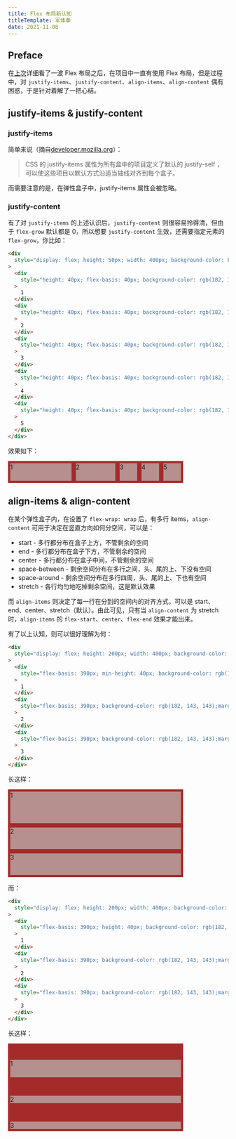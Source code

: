 ```yaml
---
title: Flex 布局新认知
titleTemplate: 军体拳
date: 2021-11-08
---
```


## Preface

在[上次](/notes/stereotyped/2021-05-begging-for-a-job-record)详细看了一波 Flex 布局之后，在项目中一直有使用 Flex 布局，但是过程中，对 `justify-items`、`justify-content`、`align-items`、`align-content` 偶有困惑，于是针对着解了一把心结。

## justify-items & justify-content

### justify-items

简单来说（摘自[developer.mozilla.org](https://developer.mozilla.org/zh-CN/docs/Web/CSS/justify-items)）：

> CSS 的 justify-items 属性为所有盒中的项目定义了默认的 justify-self ， 可以使这些项目以默认方式沿适当轴线对齐到每个盒子。

而需要注意的是，在弹性盒子中，justify-items 属性会被忽略。

### justify-content

有了对 `justify-items` 的上述认识后，`justify-content` 则很容易拎得清，但由于 `flex-grow` 默认都是 0，所以想要 `justify-content` 生效，还需要指定元素的 `flex-grow`，你比如：

```html
<div
  style="display: flex; height: 50px; width: 400px; background-color: brown; justify-content: stretch;"
>
  <div
    style="height: 40px; flex-basis: 40px; background-color: rgb(182, 143, 143);margin: 5px; flex-grow: 2;"
  >
    1
  </div>
  <div
    style="height: 40px; flex-basis: 40px; background-color: rgb(182, 143, 143);margin: 5px; flex-grow: 1;"
  >
    2
  </div>
  <div
    style="height: 40px; flex-basis: 40px; background-color: rgb(182, 143, 143);margin: 5px;"
  >
    3
  </div>
  <div
    style="height: 40px; flex-basis: 40px; background-color: rgb(182, 143, 143);margin: 5px;"
  >
    4
  </div>
  <div
    style="height: 40px; flex-basis: 40px; background-color: rgb(182, 143, 143);margin: 5px;"
  >
    5
  </div>
</div>
```

效果如下：

<div style="display: flex; height: 50px; width: 400px; background-color: brown; justify-content: stretch;">
    <div style="height: 40px; flex-basis: 40px; background-color: rgb(182, 143, 143);margin: 5px; flex-grow: 2;">1</div>
    <div style="height: 40px; flex-basis: 40px; background-color: rgb(182, 143, 143);margin: 5px; flex-grow: 1;">2</div>
    <div style="height: 40px; flex-basis: 40px; background-color: rgb(182, 143, 143);margin: 5px;">3</div>
    <div style="height: 40px; flex-basis: 40px; background-color: rgb(182, 143, 143);margin: 5px;">4</div>
    <div style="height: 40px; flex-basis: 40px; background-color: rgb(182, 143, 143);margin: 5px;">5</div>
</div>

## align-items & align-content

在某个弹性盒子内，在设置了 `flex-wrap: wrap` 后，有多行 items，`align-content` 可用于决定在竖直方向如何分空间，可以是：

- start - 多行都分布在盒子上方，不管剩余的空间
- end - 多行都分布在盒子下方，不管剩余的空间
- center - 多行都分布在盒子中间，不管剩余的空间
- space-between - 剩余空间分布在多行之间，头、尾的上、下没有空间
- space-around - 剩余空间分布在多行四周，头、尾的上、下也有空间
- stretch - 各行均匀地吃掉剩余空间，这是默认效果

而 `align-items` 则决定了每一行在分到的空间内的对齐方式，可以是 start、end、center、stretch（默认）。由此可见，只有当 `align-content` 为 stretch 时，`align-items` 的 `flex-start`、`center`、`flex-end` 效果才能出来。

有了以上认知，则可以很好理解为何：

```html
<div
  style="display: flex; height: 200px; width: 400px; background-color: brown; flex-wrap: wrap; align-items: stretch; align-content: stretch;"
>
  <div
    style="flex-basis: 390px; min-height: 40px; background-color: rgb(182, 143, 143);margin: 5px;"
  >
    1
  </div>
  <div
    style="flex-basis: 390px; background-color: rgb(182, 143, 143);margin: 5px;"
  >
    2
  </div>
  <div
    style="flex-basis: 390px; background-color: rgb(182, 143, 143);margin: 5px;"
  >
    3
  </div>
</div>
```

长这样：

<div
  style="display: flex; height: 200px; width: 400px; background-color: brown; flex-wrap: wrap; align-items: stretch; align-content: stretch;"
>
  <div style="flex-basis: 390px; min-height: 40px; background-color: rgb(182, 143, 143);margin: 5px;">1</div>
  <div style="flex-basis: 390px; background-color: rgb(182, 143, 143);margin: 5px;">2</div>
  <div style="flex-basis: 390px; background-color: rgb(182, 143, 143);margin: 5px;">3</div>
</div>

而：

```html
<div
  style="display: flex; height: 200px; width: 400px; background-color: brown; flex-wrap: wrap; align-items: flex-end; align-content: stretch;"
>
  <div
    style="flex-basis: 390px; height: 40px; background-color: rgb(182, 143, 143);margin: 5px;"
  >
    1
  </div>
  <div
    style="flex-basis: 390px; background-color: rgb(182, 143, 143);margin: 5px;"
  >
    2
  </div>
  <div
    style="flex-basis: 390px; background-color: rgb(182, 143, 143);margin: 5px;"
  >
    3
  </div>
</div>
```

长这样：

<div
  style="display: flex; height: 200px; width: 400px; background-color: brown; flex-wrap: wrap; align-items: flex-end; align-content: stretch;"
>
  <div style="flex-basis: 390px; min-height: 40px; background-color: rgb(182, 143, 143);margin: 5px;">1</div>
  <div style="flex-basis: 390px; background-color: rgb(182, 143, 143);margin: 5px;">2</div>
  <div style="flex-basis: 390px; background-color: rgb(182, 143, 143);margin: 5px;">3</div>
</div>

